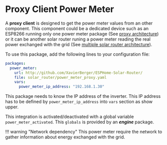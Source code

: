# Proxy Client Power Meter

A **proxy client** is designed to get the power meter values from an other component. This component could be a dedicated device such as an ESP8266 running only one power meter package (See [proxy architecture](firmware.md#power-meter-proxy-configuration)) or it can be another solar router runing a power meter reading the real power exchanged with the grid (See [multiple solar router architecture](firmware.md#multiple-solar-router-configuration)).

To use this package, add the following lines to your configuration file:

```yaml linenums="1"
packages:
  power_meter:
    url: http://github.com/XavierBerger/ESPHome-Solar-Router/
    file: solar_router/power_meter_proxy.yaml
    vars:
      power_meter_ip_address: "192.168.1.30"
```
This package needs to know the IP address of the inverter. This IP address has to be defined by `power_meter_ip_address` into `vars` section as show upper.

This integration is activated/deactivated with a global variable `power_meter_activated`. This `globals` is provided by an ***engine*** package.

!!! warning "Network dependency"
    This power meter require the network to gather information about energy exchanged with the grid.